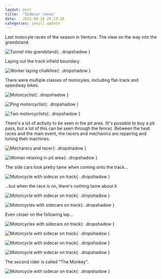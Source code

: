 ```yaml
---
layout: post
title:  "Sidecar races"
date:   2015-09-18 20:23:18
categories: jekyll update
---
```

Last motocyle races of the season in Ventura.  The view on the way into the grandstand.  

![Tunnel into grandstand](/images/2015-09-19_sidecar_races/theTunnel.png){: .dropshadow }  

Laying out the track infield boundary.  

![Worker laying chalkline](/images/2015-09-19_sidecar_races/heWalksTheLine.png){: .dropshadow }  

There were multiple classes of motocyles, including flat-track and speedway bikes.  

![Motorcyclist](/images/2015-09-19_sidecar_races/inMotion.png){: .dropshadow }  

![Ping motorcyclist](/images/2015-09-19_sidecar_races/pinkRider.png){: .dropshadow }  

![Two motorcyclists](/images/2015-09-19_sidecar_races/twoRiders.png){: .dropshadow }  

There's a lot of activity to be seen in the pit area.  (It's possible to buy a pit pass, but a lot of this can be seen through the fence).  Between the heat races and the main event, the racers and mechanics are repairing and tuning their machines.  

![Mechanics and racer](/images/2015-09-19_sidecar_races/inThePits1.png){: .dropshadow }  

![Woman relaxing in pit area](/images/2015-09-19_sidecar_races/inThePits2.png){: .dropshadow }  

The side cars look pretty tame when coming onto the track...  

![Motorcycle with sidecar on track](/images/2015-09-19_sidecar_races/sideCar1.png){: .dropshadow }  

...but when the race is on, there's nothing tame about it.  

![Motorcycle with sidecar on track](/images/2015-09-19_sidecar_races/sideCar2.png){: .dropshadow }  
  
![Motorcycles with sidecars on track](/images/2015-09-19_sidecar_races/sideCar3.png){: .dropshadow }  

Even closer on the following lap...  

![Motorcycles with sidecars on track](/images/2015-09-19_sidecar_races/sideCar4.png){: .dropshadow }  
  
![Motorcycle with sidecar on track](/images/2015-09-19_sidecar_races/sideCar5.png){: .dropshadow }  

![Motorcycle with sidecar on track](/images/2015-09-19_sidecar_races/sideCar6.png){: .dropshadow }  
  
![Motorcycle with sidecar on track](/images/2015-09-19_sidecar_races/sideCar7.png){: .dropshadow }  

The second rider is called "The Monkey".  

![Motorcycle with sidecar on track](/images/2015-09-19_sidecar_races/sideCar8.png){: .dropshadow }  
  


